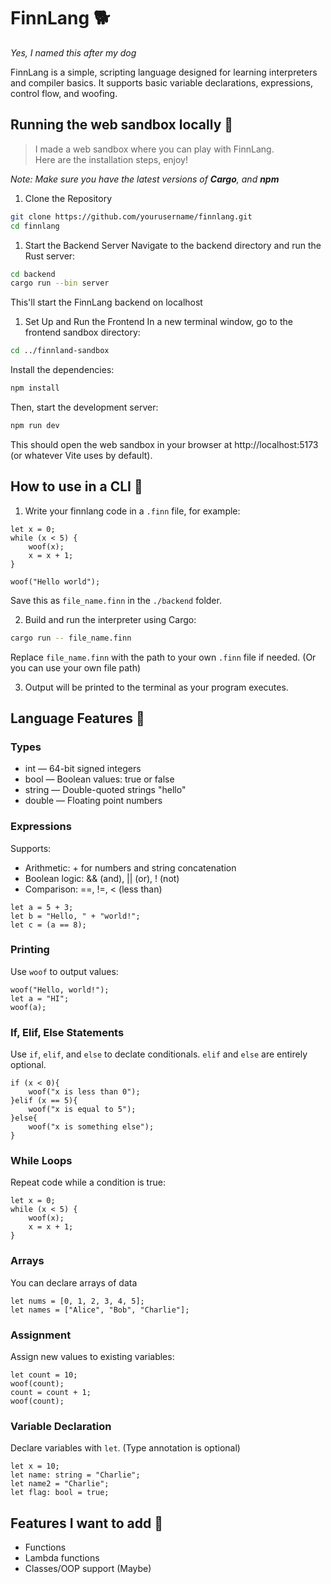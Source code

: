# FinnLang 🐕
*Yes, I named this after my dog*<br>

FinnLang is a simple, scripting language designed for learning interpreters and compiler basics. It supports basic variable declarations, expressions, control flow, and woofing.

## Running the web sandbox locally 🐶
>I made a web sandbox where you can play with FinnLang.<br>
Here are the installation steps, enjoy!

*Note: Make sure you have the latest versions of **Cargo**, and **npm***

1. Clone the Repository
```bash
git clone https://github.com/yourusername/finnlang.git
cd finnlang
```
1. Start the Backend Server
Navigate to the backend directory and run the Rust server:
```bash
cd backend
cargo run --bin server
```
This'll start the FinnLang backend on localhost

1. Set Up and Run the Frontend
In a new terminal window, go to the frontend sandbox directory:

```bash
cd ../finnland-sandbox
```
Install the dependencies:

```bash
npm install
```
Then, start the development server:
```bash
npm run dev
```
This should open the web sandbox in your browser at http://localhost:5173 (or whatever Vite uses by default).

## How to use in a CLI 🐶
1. Write your finnlang code in a `.finn` file, for example:

```finnlang
let x = 0;
while (x < 5) {
    woof(x);
    x = x + 1;
}

woof("Hello world");
```

Save this as `file_name.finn` in the `./backend` folder.

2. Build and run the interpreter using Cargo:
```bash
cargo run -- file_name.finn
```
Replace `file_name.finn` with the path to your own `.finn` file if needed. (Or you can use your own file path)

3. Output will be printed to the terminal as your program executes.

## Language Features 🐾
### Types
- int — 64-bit signed integers
- bool — Boolean values: true or false
- string — Double-quoted strings "hello"
- double — Floating point numbers

### Expressions
Supports:
- Arithmetic: + for numbers and string concatenation
- Boolean logic: && (and), || (or), ! (not)
- Comparison: ==, !=, < (less than)

```finnlang
let a = 5 + 3;
let b = "Hello, " + "world!";
let c = (a == 8);
```

### Printing
Use `woof` to output values:

```finnlang
woof("Hello, world!");
let a = "HI";
woof(a);
```
### If, Elif, Else Statements
Use `if`, `elif`, and `else` to declate conditionals. `elif` and `else` are entirely optional.

```finnlang
if (x < 0){
    woof("x is less than 0");
}elif (x == 5){
    woof("x is equal to 5");
}else{
    woof("x is something else");
}
```

### While Loops
Repeat code while a condition is true:

```finnlang
let x = 0;
while (x < 5) {
    woof(x);
    x = x + 1;
}
```

### Arrays
You can declare arrays of data
```finnlang
let nums = [0, 1, 2, 3, 4, 5];
let names = ["Alice", "Bob", "Charlie"];
```

### Assignment
Assign new values to existing variables:
```finnlang
let count = 10;
woof(count);
count = count + 1;
woof(count);
```

### Variable Declaration
Declare variables with `let`. (Type annotation is optional)

```finnlang
let x = 10;
let name: string = "Charlie";
let name2 = "Charlie";
let flag: bool = true;
```

## Features I want to add 🦴
- Functions
- Lambda functions
- Classes/OOP support (Maybe)